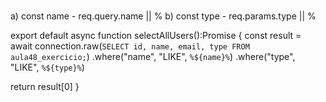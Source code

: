 
###
a) const name - req.query.name || %
b) const type - req.params.type || %

 export default async function selectAllUsers():Promise<any> {
   const result = await connection.raw(`SELECT id, name, email, type FROM aula48_exercicio;`)
   .where("name", "LIKE", `%${name}%`)
   .where("type", "LIKE", `%${type}%`)
   

   return result[0]
}